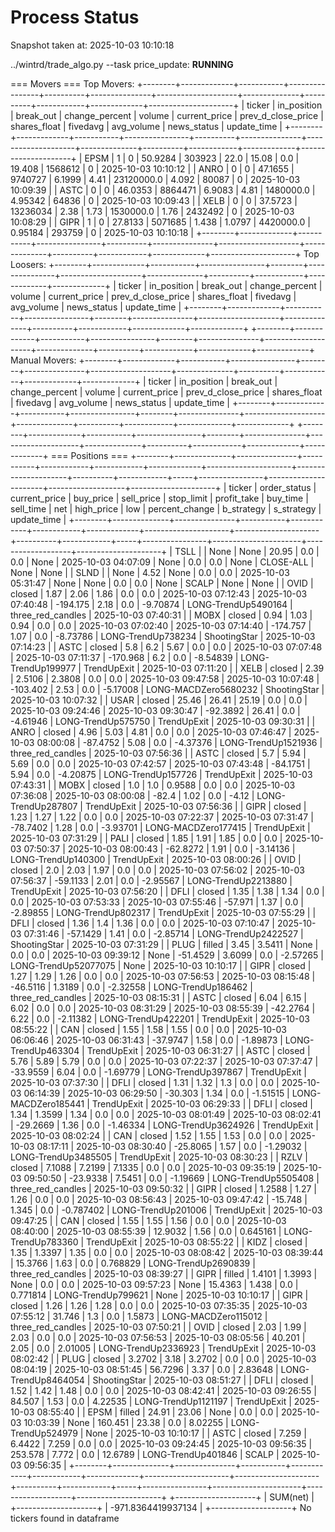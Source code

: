 # Process Status

Snapshot taken at: 2025-10-03 10:10:18

../wintrd/trade_algo.py --task price_update: **RUNNING**

=== Movers ===
Top Movers:
+--------+-------------+-----------+----------------+----------+---------------+--------------------+--------------+----------+------------+-------------+---------------------+
| ticker | in_position | break_out | change_percent |  volume  | current_price | prev_d_close_price | shares_float | fivedavg | avg_volume | news_status |     update_time     |
+--------+-------------+-----------+----------------+----------+---------------+--------------------+--------------+----------+------------+-------------+---------------------+
|  EPSM  |      1      |     0     |    50.9284     |  303923  |      22.0     |       15.08        |     0.0      |  19.408  |  1568612   |      0      | 2025-10-03 10:10:12 |
|  ANRO  |      0      |     0     |    47.1655     | 9740727  |     6.1999    |        4.41        |  23120000.0  |  4.092   |   80087    |      0      | 2025-10-03 10:09:39 |
|  ASTC  |      0      |     0     |    46.0353     | 8864471  |     6.9083    |        4.81        |  1480000.0   | 4.95342  |   64836    |      0      | 2025-10-03 10:09:43 |
|  XELB  |      0      |     0     |    37.5723     | 13236034 |      2.38     |        1.73        |  1530000.0   |   1.76   |  2432492   |      0      | 2025-10-03 10:08:29 |
|  GIPR  |      1      |     0     |    27.8133     | 5071685  |     1.438     |       1.0797       |  4420000.0   | 0.95184  |   293759   |      0      | 2025-10-03 10:10:18 |
+--------+-------------+-----------+----------------+----------+---------------+--------------------+--------------+----------+------------+-------------+---------------------+
Top Loosers:
+--------+-------------+-----------+----------------+--------+---------------+--------------------+--------------+----------+------------+-------------+-------------+
| ticker | in_position | break_out | change_percent | volume | current_price | prev_d_close_price | shares_float | fivedavg | avg_volume | news_status | update_time |
+--------+-------------+-----------+----------------+--------+---------------+--------------------+--------------+----------+------------+-------------+-------------+
+--------+-------------+-----------+----------------+--------+---------------+--------------------+--------------+----------+------------+-------------+-------------+
Manual Movers:
+--------+-------------+-----------+----------------+--------+---------------+--------------------+--------------+----------+------------+-------------+-------------+
| ticker | in_position | break_out | change_percent | volume | current_price | prev_d_close_price | shares_float | fivedavg | avg_volume | news_status | update_time |
+--------+-------------+-----------+----------------+--------+---------------+--------------------+--------------+----------+------------+-------------+-------------+
+--------+-------------+-----------+----------------+--------+---------------+--------------------+--------------+----------+------------+-------------+-------------+
=== Positions ===
+--------+--------------+---------------+-----------+------------+------------+-------------+---------------------+---------------------+----------+------------+-----+----------------+----------------------+-------------------+---------------------+
| ticker | order_status | current_price | buy_price | sell_price | stop_limit | profit_take |       buy_time      |      sell_time      |   net    | high_price | low | percent_change |      b_strategy      |     s_strategy    |     update_time     |
+--------+--------------+---------------+-----------+------------+------------+-------------+---------------------+---------------------+----------+------------+-----+----------------+----------------------+-------------------+---------------------+
|  TSLL  |              |      None     |    None   |   20.95    |    0.0     |     0.0     |         None        | 2025-10-03 04:07:09 |   None   |    0.0     | 0.0 |      None      |      CLOSE-ALL       |        None       |         None        |
|  SLND  |              |      None     |    4.52   |    None    |    0.0     |     0.0     | 2025-10-03 05:31:47 |         None        |   None   |    0.0     | 0.0 |      None      |        SCALP         |        None       |         None        |
|  OVID  |    closed    |      1.87     |    2.06   |    1.86    |    0.0     |     0.0     | 2025-10-03 07:12:43 | 2025-10-03 07:40:48 | -194.175 |    2.18    | 0.0 |    -9.70874    | LONG-TrendUp5490164  | three_red_candles | 2025-10-03 07:40:31 |
|  MOBX  |    closed    |      0.94     |    1.03   |    0.94    |    0.0     |     0.0     | 2025-10-03 07:02:40 | 2025-10-03 07:14:40 | -174.757 |    1.07    | 0.0 |    -8.73786    |  LONG-TrendUp738234  |    ShootingStar   | 2025-10-03 07:14:23 |
|  ASTC  |    closed    |      5.8      |    6.2    |    5.67    |    0.0     |     0.0     | 2025-10-03 07:07:48 | 2025-10-03 07:11:37 | -170.968 |    6.2     | 0.0 |    -8.54839    |  LONG-TrendUp199977  |    TrendUpExit    | 2025-10-03 07:11:20 |
|  XELB  |    closed    |      2.39     |   2.5106  |   2.3808   |    0.0     |     0.0     | 2025-10-03 09:47:58 | 2025-10-03 10:07:48 | -103.402 |    2.53    | 0.0 |    -5.17008    | LONG-MACDZero5680232 |    ShootingStar   | 2025-10-03 10:07:32 |
|  USAR  |    closed    |     25.46     |   26.41   |   25.19    |    0.0     |     0.0     | 2025-10-03 09:24:46 | 2025-10-03 09:30:47 | -92.3892 |   26.41    | 0.0 |    -4.61946    |  LONG-TrendUp575750  |    TrendUpExit    | 2025-10-03 09:30:31 |
|  ANRO  |    closed    |      4.96     |    5.03   |    4.81    |    0.0     |     0.0     | 2025-10-03 07:46:47 | 2025-10-03 08:00:08 | -87.4752 |    5.08    | 0.0 |    -4.37376    | LONG-TrendUp1521936  | three_red_candles | 2025-10-03 07:56:36 |
|  ASTC  |    closed    |      5.7      |    5.94   |    5.69    |    0.0     |     0.0     | 2025-10-03 07:42:57 | 2025-10-03 07:43:48 | -84.1751 |    5.94    | 0.0 |    -4.20875    |  LONG-TrendUp157726  |    TrendUpExit    | 2025-10-03 07:43:31 |
|  MOBX  |    closed    |      1.0      |    1.0    |   0.9588   |    0.0     |     0.0     | 2025-10-03 07:36:08 | 2025-10-03 08:00:08 |  -82.4   |    1.02    | 0.0 |     -4.12      |  LONG-TrendUp287807  |    TrendUpExit    | 2025-10-03 07:56:36 |
|  GIPR  |    closed    |      1.23     |    1.27   |    1.22    |    0.0     |     0.0     | 2025-10-03 07:22:37 | 2025-10-03 07:31:47 | -78.7402 |    1.28    | 0.0 |    -3.93701    | LONG-MACDZero177415  |    TrendUpExit    | 2025-10-03 07:31:29 |
|  PALI  |    closed    |      1.85     |    1.91   |    1.85    |    0.0     |     0.0     | 2025-10-03 07:50:37 | 2025-10-03 08:00:43 | -62.8272 |    1.91    | 0.0 |    -3.14136    |  LONG-TrendUp140300  |    TrendUpExit    | 2025-10-03 08:00:26 |
|  OVID  |    closed    |      2.0      |    2.03   |    1.97    |    0.0     |     0.0     | 2025-10-03 07:56:02 | 2025-10-03 07:56:37 | -59.1133 |    2.01    | 0.0 |    -2.95567    | LONG-TrendUp2213880  |    TrendUpExit    | 2025-10-03 07:56:20 |
|  DFLI  |    closed    |      1.35     |    1.38   |    1.34    |    0.0     |     0.0     | 2025-10-03 07:53:33 | 2025-10-03 07:55:46 | -57.971  |    1.37    | 0.0 |    -2.89855    |  LONG-TrendUp802317  |    TrendUpExit    | 2025-10-03 07:55:29 |
|  DFLI  |    closed    |      1.36     |    1.4    |    1.36    |    0.0     |     0.0     | 2025-10-03 07:10:47 | 2025-10-03 07:31:46 | -57.1429 |    1.41    | 0.0 |    -2.85714    | LONG-TrendUp2422527  |    ShootingStar   | 2025-10-03 07:31:29 |
|  PLUG  |    filled    |      3.45     |   3.5411  |    None    |    0.0     |     0.0     | 2025-10-03 09:39:12 |         None        | -51.4529 |   3.6099   | 0.0 |    -2.57265    | LONG-TrendUp52077075 |        None       | 2025-10-03 10:10:17 |
|  GIPR  |    closed    |      1.27     |    1.29   |    1.26    |    0.0     |     0.0     | 2025-10-03 07:56:53 | 2025-10-03 08:15:48 | -46.5116 |   1.3189   | 0.0 |    -2.32558    |  LONG-TrendUp186462  | three_red_candles | 2025-10-03 08:15:31 |
|  ASTC  |    closed    |      6.04     |    6.15   |    6.02    |    0.0     |     0.0     | 2025-10-03 08:31:29 | 2025-10-03 08:55:39 | -42.2764 |    6.22    | 0.0 |    -2.11382    |  LONG-TrendUp422201  |    TrendUpExit    | 2025-10-03 08:55:22 |
|  CAN   |    closed    |      1.55     |    1.58   |    1.55    |    0.0     |     0.0     | 2025-10-03 06:06:46 | 2025-10-03 06:31:43 | -37.9747 |    1.58    | 0.0 |    -1.89873    |  LONG-TrendUp463304  |    TrendUpExit    | 2025-10-03 06:31:27 |
|  ASTC  |    closed    |      5.76     |    5.89   |    5.79    |    0.0     |     0.0     | 2025-10-03 07:22:37 | 2025-10-03 07:37:47 | -33.9559 |    6.04    | 0.0 |    -1.69779    |  LONG-TrendUp397867  |    TrendUpExit    | 2025-10-03 07:37:30 |
|  DFLI  |    closed    |      1.31     |    1.32   |    1.3     |    0.0     |     0.0     | 2025-10-03 06:14:39 | 2025-10-03 06:29:50 | -30.303  |    1.34    | 0.0 |    -1.51515    | LONG-MACDZero185441  |    TrendUpExit    | 2025-10-03 06:29:33 |
|  DFLI  |    closed    |      1.34     |   1.3599  |    1.34    |    0.0     |     0.0     | 2025-10-03 08:01:49 | 2025-10-03 08:02:41 | -29.2669 |    1.36    | 0.0 |    -1.46334    | LONG-TrendUp3624926  |    TrendUpExit    | 2025-10-03 08:02:24 |
|  CAN   |    closed    |      1.52     |    1.55   |    1.53    |    0.0     |     0.0     | 2025-10-03 08:17:11 | 2025-10-03 08:30:40 | -25.8065 |    1.57    | 0.0 |    -1.29032    | LONG-TrendUp3485505  |    TrendUpExit    | 2025-10-03 08:30:23 |
|  RZLV  |    closed    |     7.1088    |   7.2199  |   7.1335   |    0.0     |     0.0     | 2025-10-03 09:35:19 | 2025-10-03 09:50:50 | -23.9338 |   7.5451   | 0.0 |    -1.19669    | LONG-TrendUp5505408  | three_red_candles | 2025-10-03 09:50:32 |
|  GIPR  |    closed    |     1.2588    |    1.27   |    1.26    |    0.0     |     0.0     | 2025-10-03 08:56:43 | 2025-10-03 09:47:42 | -15.748  |   1.345    | 0.0 |   -0.787402    |  LONG-TrendUp201006  |    TrendUpExit    | 2025-10-03 09:47:25 |
|  CAN   |    closed    |      1.55     |    1.55   |    1.56    |    0.0     |     0.0     | 2025-10-03 08:40:00 | 2025-10-03 08:55:39 | 12.9032  |    1.56    | 0.0 |    0.645161    |  LONG-TrendUp783360  |    TrendUpExit    | 2025-10-03 08:55:22 |
|  KIDZ  |    closed    |      1.35     |   1.3397  |    1.35    |    0.0     |     0.0     | 2025-10-03 08:08:42 | 2025-10-03 08:39:44 | 15.3766  |    1.63    | 0.0 |    0.768829    | LONG-TrendUp2690839  | three_red_candles | 2025-10-03 08:39:27 |
|  GIPR  |    filled    |     1.4101    |   1.3993  |    None    |    0.0     |     0.0     | 2025-10-03 09:57:23 |         None        | 15.4363  |   1.438    | 0.0 |    0.771814    |  LONG-TrendUp799621  |        None       | 2025-10-03 10:10:17 |
|  GIPR  |    closed    |      1.26     |    1.26   |    1.28    |    0.0     |     0.0     | 2025-10-03 07:35:35 | 2025-10-03 07:55:12 |  31.746  |    1.3     | 0.0 |     1.5873     | LONG-MACDZero115012  | three_red_candles | 2025-10-03 07:50:21 |
|  OVID  |    closed    |      2.03     |    1.99   |    2.03    |    0.0     |     0.0     | 2025-10-03 07:56:53 | 2025-10-03 08:05:56 |  40.201  |    2.05    | 0.0 |    2.01005     | LONG-TrendUp2336923  |    TrendUpExit    | 2025-10-03 08:02:42 |
|  PLUG  |    closed    |     3.2702    |    3.18   |   3.2702   |    0.0     |     0.0     | 2025-10-03 08:04:19 | 2025-10-03 08:51:45 | 56.7296  |    3.37    | 0.0 |    2.83648     | LONG-TrendUp8464054  |    ShootingStar   | 2025-10-03 08:51:27 |
|  DFLI  |    closed    |      1.52     |    1.42   |    1.48    |    0.0     |     0.0     | 2025-10-03 08:42:41 | 2025-10-03 09:26:55 |  84.507  |    1.53    | 0.0 |    4.22535     | LONG-TrendUp1121197  |    TrendUpExit    | 2025-10-03 08:55:40 |
|  EPSM  |    filled    |     24.91     |   23.06   |    None    |    0.0     |     0.0     | 2025-10-03 10:03:39 |         None        | 160.451  |   23.38    | 0.0 |    8.02255     |  LONG-TrendUp524979  |        None       | 2025-10-03 10:10:17 |
|  ASTC  |    closed    |     7.259     |   6.4422  |   7.259    |    0.0     |     0.0     | 2025-10-03 09:24:45 | 2025-10-03 09:56:35 | 253.578  |   7.772    | 0.0 |    12.6789     |  LONG-TrendUp401846  |       SCALP       | 2025-10-03 09:56:35 |
+--------+--------------+---------------+-----------+------------+------------+-------------+---------------------+---------------------+----------+------------+-----+----------------+----------------------+-------------------+---------------------+
+--------------------+
|      SUM(net)      |
+--------------------+
| -971.8364419937134 |
+--------------------+
No tickers found in dataframe
